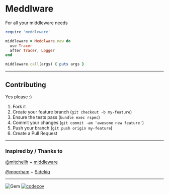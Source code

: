 Meddlware
======
For all your middleware needs

```ruby
require 'meddleware'

middleware = Meddlware.new do
  use Tracer
  after Tracer, Logger
end

middleware.call(args) { puts args }

```

----
## Contributing

Yes please  :)

1. Fork it
1. Create your feature branch (`git checkout -b my-feature`)
1. Ensure the tests pass (`bundle exec rspec`)
1. Commit your changes (`git commit -am 'awesome new feature'`)
1. Push your branch (`git push origin my-feature`)
1. Create a Pull Request


----
### Inspired by / Thanks to

[@mitchellh](https://github.com/mitchellh) + [middleware](https://github.com/mitchellh/middleware/tree/master/lib/middleware)

[@mperham](https://github.com/mperham) + [Sidekiq](https://github.com/mperham/sidekiq/blob/master/lib/sidekiq/middleware/chain.rb)


----
![Gem](https://img.shields.io/gem/dt/meddleware?style=plastic)
[![codecov](https://codecov.io/gh/dpep/meddleware_rb/branch/main/graph/badge.svg)](https://codecov.io/gh/dpep/meddleware_rb)
